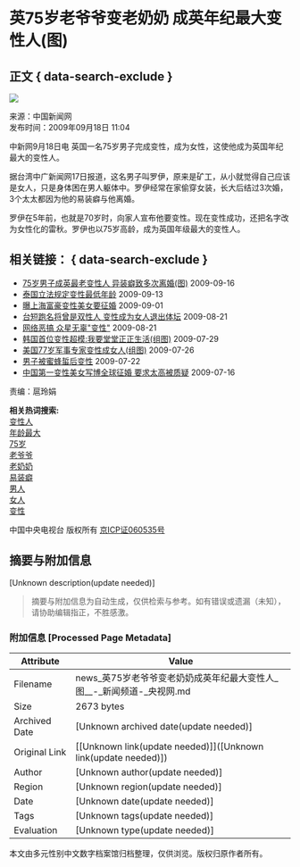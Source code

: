 # 英75岁老爷爷变老奶奶 成英年纪最大变性人(图)

## 正文 { data-search-exclude }


![](http://news.cctv.com/20090918/images/1253243106636_U242P4T8D1873588F107DT20090918104003.jpg)

来源：中国新闻网  
发布时间：2009年09月18日 11:04  

中新网9月18日电 英国一名75岁男子完成变性，成为女性，这使他成为英国年纪最大的变性人。

据台湾中广新闻网17日报道，这名男子叫罗伊，原来是矿工，从小就觉得自己应该是女人，只是身体困在男人躯体中。罗伊经常在家偷穿女装，长大后结过3次婚，3个太太都因为他的易装癖与他离婚。

罗伊在5年前，也就是70岁时，向家人宣布他要变性。现在变性成功，还把名字改为女性化的雷秋。罗伊也以75岁高龄，成为英国年级最大的变性人。

## 相关链接： { data-search-exclude }

- [75岁男子成英最老变性人 异装癖致多次离婚(图)](http://news.cctv.com/world/20090916/100527.shtml) 2009-09-16
- [泰国立法规定变性最低年龄](http://news.cctv.com/world/20090913/100894.shtml) 2009-09-13
- [曝上海富豪变性美女要征婚](http://pic.cctv.com//06/album/20090901/100006_0.shtml) 2009-09-01
- [台短跑名将曾是双性人 变性成为女人退出体坛](http://news.cctv.com/society/20090821/107338.shtml) 2009-08-21
- [网络恶搞 众星无辜"变性"](http://news.cctv.com/society/20090821/101006.shtml) 2009-08-21
- [韩国首位变性超模:我要堂堂正正生活(组图)](http://news.cctv.com/world/20090729/103904.shtml) 2009-07-29
- [美国77岁军事专家变性成女人(组图)](http://news.cctv.com/world/20090726/100397.shtml) 2009-07-26
- [男子被蜜蜂蜇后变性](http://news.cctv.com/society/20090722/102103.shtml) 2009-07-22
- [中国第一变性美女写博全球征婚 要求太高被质疑](http://news.cctv.com/society/20090716/107345.shtml) 2009-07-16

责编：扈玲娟

**相关热词搜索:**   
[变性人](http://web.search.cctv.com/websearch.php?q=变性人)  
[年龄最大](http://web.search.cctv.com/websearch.php?q=年龄最大)  
[75岁](http://web.search.cctv.com/websearch.php?q=75岁)  
[老爷爷](http://web.search.cctv.com/websearch.php?q=老爷爷)  
[老奶奶](http://web.search.cctv.com/websearch.php?q=老奶奶)  
[易装癖](http://web.search.cctv.com/websearch.php?q=易装癖)  
[男人](http://web.search.cctv.com/websearch.php?q=男人)  
[女人](http://web.search.cctv.com/websearch.php?q=女人)  
[变性](http://web.search.cctv.com/websearch.php?q=变性)  

中国中央电视台 版权所有 [京ICP证060535号](http://www.miibeian.gov.cn/)  
<!-- tcd_original_link http://news.cctv.com/society/20090918/102423.shtml -->


## 摘要与附加信息

<!-- tcd_abstract -->
[Unknown description(update needed)]
<!-- tcd_abstract_end -->

> 摘要与附加信息为自动生成，仅供检索与参考。如有错误或遗漏（未知），请协助编辑指正，不胜感激。

### 附加信息 [Processed Page Metadata]

| Attribute       | Value                                  |
|-----------------|----------------------------------------|
| Filename        | news_英75岁老爷爷变老奶奶成英年纪最大变性人_图__-_新闻频道-_央视网.md                             |
| Size            | 2673 bytes                           |
| Archived Date   | [Unknown archived date(update needed)]                             |
| Original Link   | [[Unknown link(update needed)]]([Unknown link(update needed)])                       |
| Author          | [Unknown author(update needed)]                               |
| Region          | [Unknown region(update needed)]                               |
| Date            | [Unknown date(update needed)]                                 |
| Tags            | [Unknown tags(update needed)]                                 |
| Evaluation            | [Unknown type(update needed)]                                 |
<!-- tcd_table_end -->

本文由多元性别中文数字档案馆归档整理，仅供浏览。版权归原作者所有。
